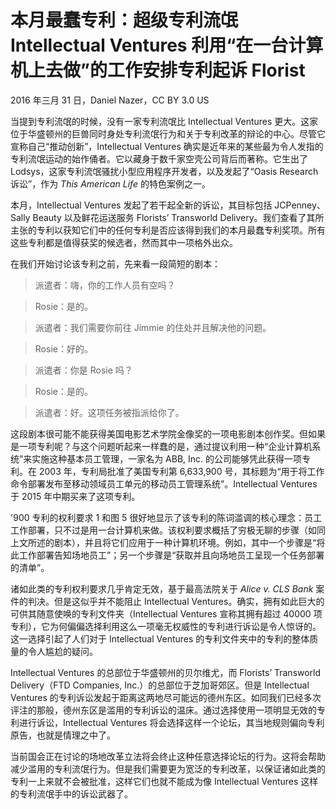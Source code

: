 # 本月最蠢专利：超级专利流氓 Intellectual Ventures 利用“在一台计算机上去做”的工作安排专利起诉 Florist

2016 年三月 31 日，Daniel Nazer，CC BY 3.0 US

当提到专利流氓的时候，没有一家专利流氓比 Intellectual Ventures 更大。这家位于华盛顿州的巨兽同时身处专利流氓行为和关于专利改革的辩论的中心。尽管它宣称自己“推动创新”，Intellectual Ventures 确实是近年来的某些最为令人发指的专利流氓运动的始作俑者。它以藏身于数千家空壳公司背后而著称。它生出了 Lodsys，这家专利流氓骚扰小型应用程序开发者，以及发起了“Oasis Research 诉讼”，作为 _This American Life_ 的特色案例之一。

本月，Intellectual Ventures 发起了若干起全新的诉讼，其目标包括 JCPenney、Sally Beauty 以及鲜花运送服务 Florists’ Transworld Delivery。我们查看了其所主张的专利以获知它们中的任何专利是否应该得到我们的本月最蠢专利奖项。所有这些专利都是值得获奖的候选者，然而其中一项格外出众。

在我们开始讨论该专利之前，先来看一段简短的剧本：

> 派遣者：嗨，你的工作人员有空吗？

> Rosie：是的。

> 派遣者：我们需要你前往 Jimmie 的住处并且解决他的问题。

> Rosie：好的。

> 派遣者：你是 Rosie 吗？

> Rosie：是的。

> 派遣者：好。这项任务被指派给你了。

这段剧本很可能不能获得美国电影艺术学院金像奖的一项电影剧本创作奖。但如果是一项专利呢？与这个问题听起来一样蠢的是，通过提议利用一种“企业计算机系统”来实施这种基本员工管理，一家名为 ABB, Inc. 的公司能够凭此获得一项专利。在 2003 年，专利局批准了美国专利第 6,633,900 号，其标题为“用于将工作命令部署发布至移动领域员工单元的移动员工管理系统”。Intellectual Ventures 于 2015 年中期买来了这项专利。

'900 专利的权利要求 1 和图 5 很好地显示了该专利的陈词滥调的核心理念：员工工作部署，只不过是用一台计算机来做。该权利要求概括了穷极无聊的步骤（如同上文所述的剧本），并且将它们应用于一种计算机环境。例如，其中一个步骤是“将此工作部署告知场地员工”；另一个步骤是“获取并且向场地员工呈现一个任务部署的清单”。

诸如此类的专利权利要求几乎肯定无效，基于最高法院关于 _Alice v. CLS Bank_ 案件的判决。但是这似乎并不能阻止 Intellectual Ventures。确实，拥有如此巨大的可供其随意使唤的专利文件夹（Intellectual Ventures 宣称其拥有超过 40000 项专利），它为何偏偏选择利用这么一项毫无权威性的专利进行诉讼是令人惊讶的。这一选择引起了人们对于 Intellectual Ventures 的专利文件夹中的专利的整体质量的令人尴尬的疑问。

Intellectual Ventures 的总部位于华盛顿州的贝尔维尤，而 Florists’ Transworld Delivery（FTD Companies, Inc.）的总部位于芝加哥郊区。但是 Intellectual Ventures 的专利诉讼发起于距离这两地尽可能远的德州东区。如同我们已经多次评注的那般，德州东区是滥用的专利诉讼的温床。通过选择使用一项明显无效的专利进行诉讼，Intellectual Ventures 将会选择这样一个论坛，其当地规则偏向专利原告，也就是情理之中了。

当前国会正在讨论的场地改革立法将会终止这种任意选择论坛的行为。这将会帮助减少滥用的专利流氓行为。但是我们需要更为宽泛的专利改革，以保证诸如此类的专利一上来就不会被批准，这样它们也就不能成为像 Intellectual Ventures 这样的专利流氓手中的诉讼武器了。
